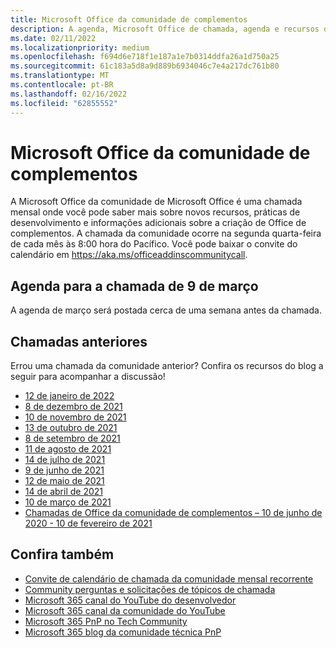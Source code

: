 ```yaml
---
title: Microsoft Office da comunidade de complementos
description: A agenda, Microsoft Office de chamada, agenda e recursos da comunidade de complementos mensalmente.
ms.date: 02/11/2022
ms.localizationpriority: medium
ms.openlocfilehash: f694d6e718f1e187a1e7b0314ddfa26a1d750a25
ms.sourcegitcommit: 61c183a5d8a9d889b6934046c7e4a217dc761b80
ms.translationtype: MT
ms.contentlocale: pt-BR
ms.lasthandoff: 02/16/2022
ms.locfileid: "62855552"
---
```

# <a name="microsoft-office-add-ins-community-call"></a>Microsoft Office da comunidade de complementos

A Microsoft Office da comunidade de Microsoft Office é uma chamada mensal onde você pode saber mais sobre novos recursos, práticas de desenvolvimento e informações adicionais sobre a criação de Office de complementos. A chamada da comunidade ocorre na segunda quarta-feira de cada mês às 8:00 hora do Pacífico. Você pode baixar o convite do calendário em https://aka.ms/officeaddinscommunitycall.

## <a name="agenda-for-march-9th-call"></a>Agenda para a chamada de 9 de março

A agenda de março será postada cerca de uma semana antes da chamada.

## <a name="previous-calls"></a>Chamadas anteriores

Errou uma chamada da comunidade anterior? Confira os recursos do blog a seguir para acompanhar a discussão!

- [12 de janeiro de 2022](https://techcommunity.microsoft.com/t5/microsoft-365-pnp-blog/office-add-ins-community-call-january-12-2022/ba-p/3061097)
- [8 de dezembro de 2021](https://techcommunity.microsoft.com/t5/microsoft-365-pnp-blog/office-add-ins-community-call-december-8-2021/ba-p/3032949)
- [10 de novembro de 2021](https://techcommunity.microsoft.com/t5/microsoft-365-pnp-blog/office-add-ins-community-call-november-10-2021/ba-p/2983146)
- [13 de outubro de 2021](https://techcommunity.microsoft.com/t5/microsoft-365-pnp-blog/office-add-ins-community-call-october-13-2021/ba-p/2867151)
- [8 de setembro de 2021](https://techcommunity.microsoft.com/t5/microsoft-365-pnp-blog/office-add-ins-community-call-september-8-2021/ba-p/2747100)
- [11 de agosto de 2021](https://techcommunity.microsoft.com/t5/microsoft-365-pnp-blog/office-add-ins-community-call-august-2021/ba-p/2661372)
- [14 de julho de 2021](https://techcommunity.microsoft.com/t5/microsoft-365-pnp-blog/office-add-ins-community-call-july-2021/ba-p/2573384)
- [9 de junho de 2021](https://techcommunity.microsoft.com/t5/microsoft-365-pnp-blog/office-add-ins-community-call-june-2021/ba-p/2446156)
- [12 de maio de 2021](https://techcommunity.microsoft.com/t5/microsoft-365-pnp-blog/office-add-ins-community-call-may-2021/ba-p/2369804)
- [14 de abril de 2021](https://techcommunity.microsoft.com/t5/microsoft-365-pnp-blog/office-add-ins-community-call-april-14-2021/ba-p/2318886)
- [10 de março de 2021](https://techcommunity.microsoft.com/t5/microsoft-365-pnp-blog/office-add-ins-community-call-march-10-2021/ba-p/2205369)
- [Chamadas de Office da comunidade de complementos – 10 de junho de 2020 - 10 de fevereiro de 2021](https://cdn.graph.office.net/prod/office/Office-Add-ins-Community-Call-Archive.pdf)

## <a name="see-also"></a>Confira também

- [Convite de calendário de chamada da comunidade mensal recorrente](https://aka.ms/officeaddinscommunitycall)
- [Community perguntas e solicitações de tópicos de chamada](https://aka.ms/officeaddinsform)
- [Microsoft 365 canal do YouTube do desenvolvedor](https://aka.ms/m365devyoutube)
- [Microsoft 365 canal da comunidade do YouTube](https://aka.ms/m365pnp/videos )
- [Microsoft 365 PnP no Tech Community](https://aka.ms/m365pnp/community)
- [Microsoft 365 blog da comunidade técnica PnP](https://aka.ms/m365pnp/community/blog)

